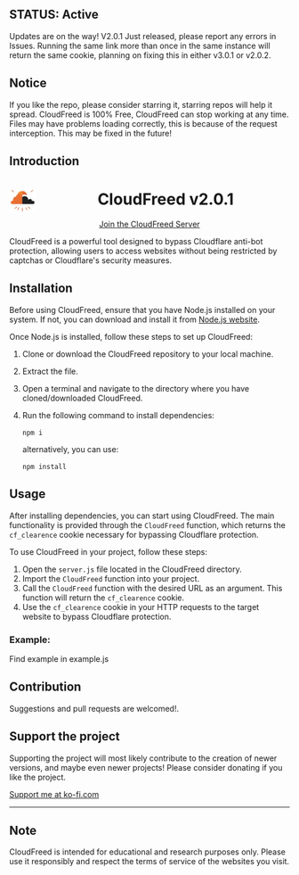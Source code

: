 ## STATUS: Active

Updates are on the way!
V2.0.1 Just released, please report any errors in Issues.
Running the same link more than once in the same instance will return the same cookie, planning on fixing this in either v3.0.1 or v2.0.2.

## Notice
If you like the repo, please consider starring it, starring repos will help it spread.
CloudFreed is 100% Free, CloudFreed can stop working at any time.
Files may have problems loading correctly, this is because of the request interception. This may be fixed in the future!

## Introduction
<div style="text-align:center;">
  <img src="html/CloudFreed.png" alt="CloudFreed Logo" width="48" style="float:left; margin-right:10px;">
  <h1>CloudFreed v2.0.1</h1>

  [Join the CloudFreed Server](https://discord.gg/8F852cXVbX)
</div>

CloudFreed is a powerful tool designed to bypass Cloudflare anti-bot protection, allowing users to access websites without being restricted by captchas or Cloudflare's security measures.

## Installation
Before using CloudFreed, ensure that you have Node.js installed on your system. If not, you can download and install it from [Node.js website](https://nodejs.org/).

Once Node.js is installed, follow these steps to set up CloudFreed:

1. Clone or download the CloudFreed repository to your local machine.
2. Extract the file.
3. Open a terminal and navigate to the directory where you have cloned/downloaded CloudFreed.
4. Run the following command to install dependencies:

    ```
    npm i
    ```
    alternatively, you can use:
    ```
    npm install
    ```
## Usage
After installing dependencies, you can start using CloudFreed. The main functionality is provided through the `CloudFreed` function, which returns the `cf_clearence` cookie necessary for bypassing Cloudflare protection.

To use CloudFreed in your project, follow these steps:

1. Open the `server.js` file located in the CloudFreed directory.
2. Import the `CloudFreed` function into your project.
3. Call the `CloudFreed` function with the desired URL as an argument. This function will return the `cf_clearence` cookie.
4. Use the `cf_clearence` cookie in your HTTP requests to the target website to bypass Cloudflare protection.

### Example:
Find example in example.js

## Contribution

Suggestions and pull requests are welcomed!.

## Support the project

Supporting the project will most likely contribute to the creation of newer versions, and maybe even newer projects!
Please consider donating if you like the project.

[Support me at ko-fi.com](https://ko-fi.com/akmal2)

---

## Note
CloudFreed is intended for educational and research purposes only. Please use it responsibly and respect the terms of service of the websites you visit.
